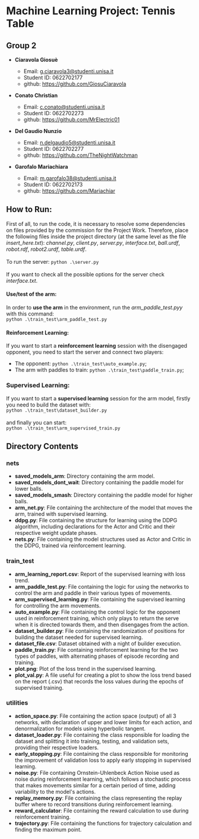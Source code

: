 # Machine Learning Project: Tennis Table

## Group 2

- **Ciaravola Giosuè**
  - Email: g.ciaravola3@studenti.unisa.it
  - Student ID: 0622702177
  - github: https://github.com/GiosuCiaravola

- **Conato Christian**
  - Email: c.conato@studenti.unisa.it
  - Student ID: 0622702273
  - github: https://github.com/MrElectric01

- **Del Gaudio Nunzio**
  - Email: n.delgaudio5@studenti.unisa.it
  - Student ID: 0622702277
  - github: https://github.com/TheNightWatchman

- **Garofalo Mariachiara**
  - Email: m.garofalo38@studenti.unisa.it
  - Student ID: 0622702173
  - github: https://github.com/Mariachiar

## How to Run:
First of all, to run the code, it is necessary to resolve some dependencies on files provided by the commission for the Project Work. Therefore, place the following files inside the project directory (at the same level as the file _insert_here.txt_): _channel.py_, _client.py_, _server.py_, _interface.txt_, _ball.urdf_, _robot.rdf_, _robot2.urdf_, _table.urdf_.\
\
To run the server:
`python .\server.py`\
\
If you want to check all the possible options for the server check _interface.txt_.


#### Use/test of the arm:
In order to **use the arm** in the environment, run the _arm_paddle_test.pyy_ with this command:\
`python .\train_test\arm_paddle_test.py`

#### Reinforcement Learning:
If you want to start a **reinforcement learning** session with the disengaged opponent, you need to start the server and connect two players:
- The opponent: `python .\train_test\auto_example.py`;
- The arm with paddles to train: `python .\train_test\paddle_train.py`;

### Supervised Learning:
If you want to start a **supervised learning** session for the arm model, firstly you need to build the dataset with:\
`python .\train_test\dataset_builder.py`\
\
and finally you can start:\
`python .\train_test\arm_supervised_train.py`

## Directory Contents

### nets
- **saved_models_arm**: Directory containing the arm model.
- **saved_models_dont_wait**: Directory containing the paddle model for lower balls.
- **saved_models_smash**: Directory containing the paddle model for higher balls.
- **arm_net.py**: File containing the architecture of the model that moves the arm, trained with supervised learning.
- **ddpg.py**: File containing the structure for learning using the DDPG algorithm, including declarations for the Actor and Critic and their respective weight update phases.
- **nets.py**: File containing the model structures used as Actor and Critic in the DDPG, trained via reinforcement learning.

### train_test
- **arm_learning_report.csv**: Report of the supervised learning with loss trend.
- **arm_paddle_test.py**: File containing the logic for using the networks to control the arm and paddle in their various types of movements.
- **arm_supervised_learning.py**: File containing the supervised learning for controlling the arm movements.
- **auto_example.py**: File containing the control logic for the opponent used in reinforcement training, which only plays to return the serve when it is directed towards them, and then disengages from the action.
- **dataset_builder.py**: File containing the randomization of positions for building the dataset needed for supervised learning.
- **dataset_file.csv**: Dataset obtained with a night of builder execution.
- **paddle_train.py**: File containing reinforcement learning for the two types of paddles, with alternating phases of episode recording and training.
- **plot.png**: Plot of the loss trend in the supervised learning.
- **plot_val.py**: A file useful for creating a plot to show the loss trend based on the report (.csv) that records the loss values during the epochs of supervised training.

### utilities
- **action_space.py**: File containing the action space (output) of all 3 networks, with declaration of upper and lower limits for each action, and denormalization for models using hyperbolic tangent.
- **dataset_loader.py**: File containing the class responsible for loading the dataset and splitting it into training, testing, and validation sets, providing their respective loaders.
- **early_stopping.py**: File containing the class responsible for monitoring the improvement of validation loss to apply early stopping in supervised learning.
- **noise.py**: File containing Ornstein-Uhlenbeck Action Noise used as noise during reinforcement learning, which follows a stochastic process that makes movements similar for a certain period of time, adding variability to the model's actions.
- **replay_memory.py**: File containing the class representing the replay buffer where to record transitions during reinforcement learning.
- **reward_calculator**: File containing the reward calculation to use during reinforcement training.
- **trajectory.py**: File containing the functions for trajectory calculation and finding the maximum point.
